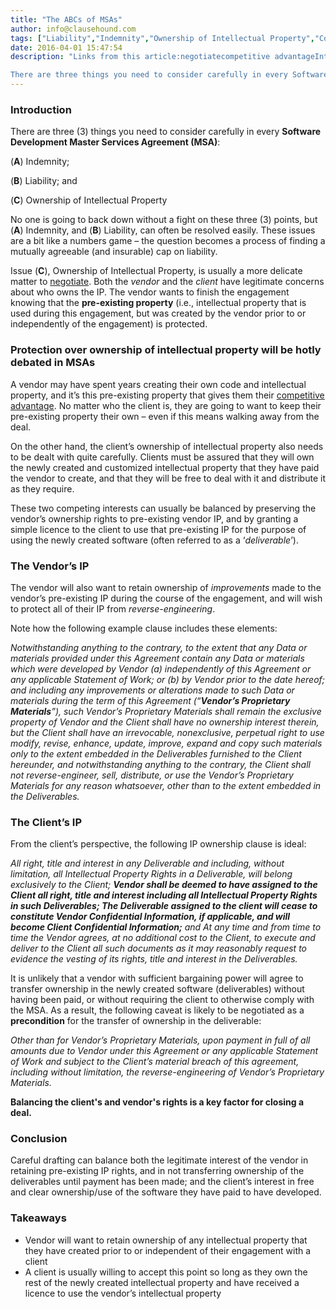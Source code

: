 ```yaml
---
title: "The ABCs of MSAs"
author: info@clausehound.com
tags: ["Liability","Indemnity","Ownership of Intellectual Property","Commercial Activities","Master Services Agreement"]
date: 2016-04-01 15:47:54
description: "Links from this article:negotiatecompetitive advantageIntroduction

There are three things you need to consider carefully in every Software Developmen..."
---
```




### Introduction

There are three (3) things you need to consider carefully in every **Software Development Master Services Agreement (MSA)**:

(**A**) Indemnity;

(**B**) Liability; and

(**C**) Ownership of Intellectual Property

 

No one is going to back down without a fight on these three (3) points, but (**A**) Indemnity, and (**B**) Liability, can often be resolved easily. These issues are a bit like a numbers game – the question becomes a process of finding a mutually agreeable (and insurable) cap on liability.

 

Issue (**C**), Ownership of Intellectual Property, is usually a more delicate matter to [negotiate](http://www.ipinbrief.com/drafting-and-negotiating-an-ip-deal/). Both the *vendor* and the *client* have legitimate concerns about who owns the IP. The vendor wants to finish the engagement knowing that the **pre-existing property** (i.e., intellectual property that is used during this engagement, but was created by the vendor prior to or independently of the engagement) is protected.

 

### Protection over ownership of intellectual property will be hotly debated in MSAs

 

A vendor may have spent years creating their own code and intellectual property, and it’s this pre-existing property that gives them their [competitive advantage](http://www.martensenip.com/government-contracts/intellectual-propertys-competitive-advantage/). No matter who the client is, they are going to want to keep their pre-existing property their own – even if this means walking away from the deal.

 

On the other hand, the client’s ownership of intellectual property also needs to be dealt with quite carefully. Clients must be assured that they will own the newly created and customized intellectual property that they have paid the vendor to create, and that they will be free to deal with it and distribute it as they require.

 

These two competing interests can usually be balanced by preserving the vendor’s ownership rights to pre-existing vendor IP, and by granting a simple licence to the client to use that pre-existing IP for the purpose of using the newly created software (often referred to as a ‘*deliverable*’).

 

### The Vendor’s IP

 

The vendor will also want to retain ownership of *improvements* made to the vendor’s pre-existing IP during the course of the engagement, and will wish to protect all of their IP from *reverse-engineering*.

 

Note how the following example clause includes these elements:

 

*Notwithstanding anything to the contrary, to the extent that any Data or materials provided under this Agreement contain any Data or materials which were developed by Vendor (a) independently of this Agreement or any applicable Statement of Work; or (b) by Vendor prior to the date hereof; and including any improvements or alterations made to such Data or materials during the term of this Agreement (“**Vendor’s Proprietary Materials**”), such Vendor’s Proprietary Materials shall remain the exclusive property of Vendor and the Client shall have no ownership interest therein, but the Client shall have an irrevocable, nonexclusive, perpetual right to use modify, revise, enhance, update, improve, expand and copy such materials only to the extent embedded in the Deliverables furnished to the Client hereunder, and notwithstanding anything to the contrary, the Client shall not reverse-engineer, sell,  distribute, or use the Vendor’s Proprietary Materials for any reason whatsoever, other than to the extent embedded in the Deliverables.* 

### The Client’s IP

From the client’s perspective, the following IP ownership clause is ideal:

 

*All right, title and interest in any Deliverable and including, without limitation, all Intellectual Property Rights in a Deliverable, will belong exclusively to the Client; **Vendor shall be deemed to have assigned to the Client all right, title and interest including all Intellectual Property Rights in such Deliverables; The Deliverable assigned to the client will cease to constitute Vendor Confidential Information, if applicable, and will become Client Confidential Information;** and At any time and from time to time the Vendor agrees, at no additional cost to the Client, to execute and deliver to the Client all such documents as it may reasonably request to evidence the vesting of its rights, title and interest in the Deliverables.*

 

It is unlikely that a vendor with sufficient bargaining power will agree to transfer ownership in the newly created software (deliverables) without having been paid, or without requiring the client to otherwise comply with the MSA. As a result, the following caveat is likely to be negotiated as a **precondition** for the transfer of ownership in the deliverable:

 

*Other than for Vendor’s Proprietary Materials, upon payment in full of all amounts due to Vendor under this Agreement or any applicable Statement of Work and subject to the Client’s material breach of this agreement, including without limitation, the reverse-engineering of Vendor’s Proprietary Materials.*

**Balancing the client's and vendor's rights is a key factor for closing a deal.**

### Conclusion

Careful drafting can balance both the legitimate interest of the vendor in retaining pre-existing IP rights, and in not transferring ownership of the deliverables until payment has been made; and the client’s interest in free and clear ownership/use of the software they have paid to have developed.

 

### Takeaways
- Vendor will want to retain ownership of any intellectual property that they have created prior to or independent of their engagement with a client
- A client is usually willing to accept this point so long as they own the rest of the newly created intellectual property and have received a licence to use the vendor’s intellectual property
